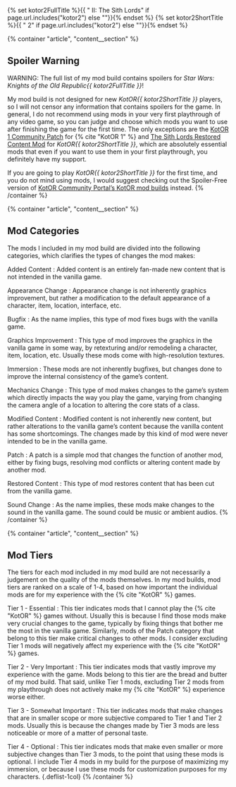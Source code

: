 {% set kotor2FullTitle %}{{ " II: The Sith Lords" if page.url.includes("kotor2") else ""}}{% endset %}
{% set kotor2ShortTitle %}{{ " 2" if page.url.includes("kotor2") else ""}}{% endset %}

{% container "article", "content__section" %}
## Spoiler Warning

WARNING: The full list of my mod build contains spoilers for <cite>Star Wars: Knights of the Old Republic{{ kotor2FullTitle }}</cite>!

My mod build is not designed for new <cite>KotOR{{ kotor2ShortTitle }}</cite> players, so I will not censor any information that contains spoilers for the game. In general, I do not recommend using mods in your very first playthrough of any video game, so you can judge and choose which mods you want to use after finishing the game for the first time. The only exceptions are the [KotOR 1 Community Patch](https://deadlystream.com/files/file/1258-kotor-1-community-patch/) for {% cite "KotOR 1" %} and [The Sith Lords Restored Content Mod](https://deadlystream.com/files/file/578-tsl-restored-content-mod/) for <cite>KotOR{{ kotor2ShortTitle }}</cite>, which are absolutely essential mods that even if you want to use them in your first playthrough, you definitely have my support.

If you are going to play <cite>KotOR{{ kotor2ShortTitle }}</cite> for the first time, and you do not mind using mods, I would suggest checking out the Spoiler-Free version of [KotOR Community Portal’s KotOR mod builds](https://kotor.neocities.org/modding/) instead.
{% /container  %}

{% container "article", "content__section" %}
## Mod Categories

The mods I included in my mod build are divided into the following categories, which clarifies the types of changes the mod makes:

Added Content
: Added content is an entirely fan-made new content that is not intended in the vanilla game.

Appearance Change
: Appearance change is not inherently graphics improvement, but rather a modification to the default appearance of a character, item, location, interface, etc.

Bugfix
: As the name implies, this type of mod fixes bugs with the vanilla game.

Graphics Improvement
: This type of mod improves the graphics in the vanilla game in some way, by retexturing and/or remodeling a character, item, location, etc. Usually these mods come with high-resolution textures.

Immersion
: These mods are not inherently bugfixes, but changes done to improve the internal consistency of the game’s content.

Mechanics Change
: This type of mod makes changes to the game’s system which directly impacts the way you play the game, varying from changing the camera angle of a location to altering the core stats of a class.

Modified Content
: Modified content is not inherently new content, but rather alterations to the vanilla game’s content because the vanilla content has some shortcomings. The changes made by this kind of mod were never intended to be in the vanilla game.

Patch
: A patch is a simple mod that changes the function of another mod, either by fixing bugs, resolving mod conflicts or altering content made by another mod.

Restored Content
: This type of mod restores content that has been cut from the vanilla game.

Sound Change
: As the name implies, these mods make changes to the sound in the vanilla game. The sound could be music or ambient audios.
{% /container %}

{% container "article", "content__section" %}
## Mod Tiers

The tiers for each mod included in my mod build are not necessarily a judgement on the quality of the mods themselves. In my mod builds, mod tiers are ranked on a scale of 1-4, based on how important the individual mods are for my experience with the {% cite "KotOR" %} games.

Tier 1 - Essential
: This tier indicates mods that I cannot play the {% cite "KotOR" %} games without. Usually this is because I find those mods make very crucial changes to the game, typically by fixing things that bother me the most in the vanilla game. Similarly, mods of the Patch category that belong to this tier make critical changes to other mods. I consider excluding Tier 1 mods will negatively affect my experience with the {% cite "KotOR" %} games.

Tier 2 - Very Important
: This tier indicates mods that vastly improve my experience with the game. Mods belong to this tier are the bread and butter of my mod build. That said, unlike Tier 1 mods, excluding Tier 2 mods from my playthrough does not actively make my {% cite "KotOR" %} experience worse either.

Tier 3 - Somewhat Important
: This tier indicates mods that make changes that are in smaller scope or more subjective compared to Tier 1 and Tier 2 mods. Usually this is because the changes made by Tier 3 mods are less noticeable or more of a matter of personal taste.

Tier 4 - Optional
: This tier indicates mods that make even smaller or more subjective changes than Tier 3 mods, to the point that using these mods is optional. I include Tier 4 mods in my build for the purpose of maximizing my immersion, or because I use these mods for customization purposes for my characters.
{.deflist-1col}
{% /container %}
